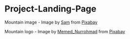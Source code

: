 # Project-Landing-Page

Mountain image - Image by <a href="https://pixabay.com/users/11417994-11417994/?utm_source=link-attribution&utm_medium=referral&utm_campaign=image&utm_content=3959204">Sam</a> from <a href="https://pixabay.com//?utm_source=link-attribution&utm_medium=referral&utm_campaign=image&utm_content=3959204">Pixabay</a>

Mountain logo - Image by <a href="https://pixabay.com/users/memed_nurrohmad-3307648/?utm_source=link-attribution&utm_medium=referral&utm_campaign=image&utm_content=1849091">Memed_Nurrohmad</a> from <a href="https://pixabay.com//?utm_source=link-attribution&utm_medium=referral&utm_campaign=image&utm_content=1849091">Pixabay</a>